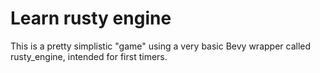 # Learn rusty engine
This is a pretty simplistic "game" using a very basic Bevy wrapper called rusty_engine, intended for first timers.